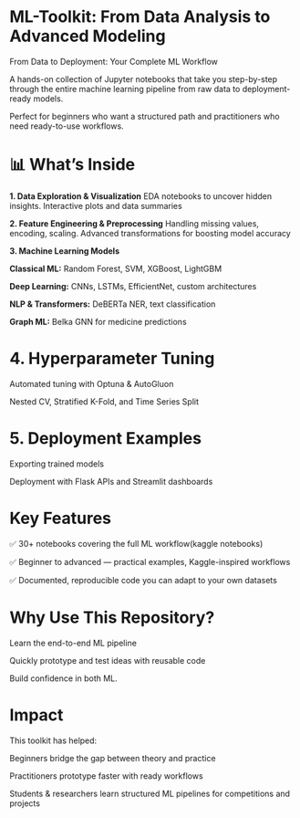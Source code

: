 # ML-Toolkit: From Data Analysis to Advanced Modeling


From Data to Deployment: Your Complete ML Workflow 


A hands-on collection of Jupyter notebooks that take you step-by-step through the entire machine learning pipeline from raw data to deployment-ready models.


Perfect for beginners who want a structured path and practitioners who need ready-to-use workflows.



# 📊 What’s Inside



**1. Data Exploration & Visualization**  EDA notebooks to uncover hidden insights. Interactive plots and data summaries


**2. Feature Engineering & Preprocessing** Handling missing values, encoding, scaling. Advanced transformations for boosting model accuracy


**3. Machine Learning Models**


**Classical ML:** Random Forest, SVM, XGBoost, LightGBM


**Deep Learning:** CNNs, LSTMs, EfficientNet, custom architectures


**NLP & Transformers:** DeBERTa NER, text classification


**Graph ML:** Belka GNN for medicine predictions



# 4. Hyperparameter Tuning


Automated tuning with Optuna & AutoGluon


Nested CV, Stratified K-Fold, and Time Series Split




# 5. Deployment Examples


Exporting trained models


Deployment with Flask APIs and Streamlit dashboards



# Key Features


✅ 30+ notebooks covering the full ML workflow(kaggle notebooks)


✅ Beginner to advanced — practical examples, Kaggle-inspired workflows


✅ Documented, reproducible code you can adapt to your own datasets



# Why Use This Repository?


Learn the end-to-end ML pipeline 


Quickly prototype and test ideas with reusable code


Build confidence in both ML.



# Impact


This toolkit has helped:


Beginners bridge the gap between theory and practice


Practitioners prototype faster with ready workflows


Students & researchers learn structured ML pipelines for competitions and projects






